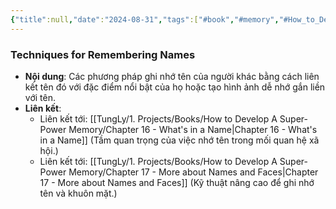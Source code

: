 ```yaml
---
{"title":null,"date":"2024-08-31","tags":["#book","#memory","#How_to_Develop_A_Super_Power_Memory"],"Chương":"Chương15","dg-publish":true,"dg-home":false,"permalink":"/tung-ly/1-projects/books/how-to-develop-a-super-power-memory/techniques-for-remembering-names/","dgPassFrontmatter":true}
---
```


### Techniques for Remembering Names

- **Nội dung**: Các phương pháp ghi nhớ tên của người khác bằng cách liên kết tên đó với đặc điểm nổi bật của họ hoặc tạo hình ảnh dễ nhớ gắn liền với tên.
- **Liên kết**:
    - Liên kết tới: [[TungLy/1. Projects/Books/How to Develop A Super-Power Memory/Chapter 16 - What's in a Name\|Chapter 16 - What's in a Name]] (Tầm quan trọng của việc nhớ tên trong mối quan hệ xã hội.)
    - Liên kết tới: [[TungLy/1. Projects/Books/How to Develop A Super-Power Memory/Chapter 17 - More about Names and Faces\|Chapter 17 - More about Names and Faces]] (Kỹ thuật nâng cao để ghi nhớ tên và khuôn mặt.)